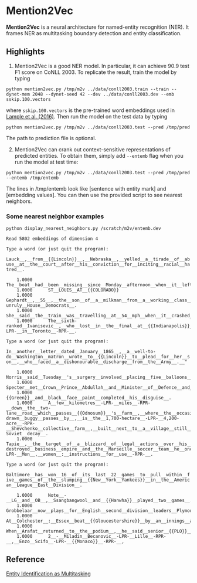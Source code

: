 Mention2Vec
============

__Mention2Vec__ is a neural architecture for named-entity recognition (NER). It frames NER as multitasking boundary detection and entity classification.

Highlights
-----------
1. Mention2Vec is a good NER model. In particular, it can achieve 90.9 test F1 score on CoNLL 2003. To replicate the result, train the model by typing
```
python mention2vec.py /tmp/m2v ../data/conll2003.train --train --dynet-mem 2048 --dynet-seed 42 --dev ../data/conll2003.dev --emb sskip.100.vectors
```
where `sskip.100.vectors` is the pre-trained word embeddings used in [Lample et al. (2016)](https://arxiv.org/pdf/1603.01360.pdf). Then run the model on the test data by typing
```
python mention2vec.py /tmp/m2v ../data/conll2003.test --pred /tmp/pred
```
The path to prediction file is optional.

2. Mention2Vec can crank out context-sensitive representations of predicted entities. To obtain them, simply add `--entemb` flag when you run the model at test time:
```
python mention2vec.py /tmp/m2v ../data/conll2003.test --pred /tmp/pred --entemb /tmp/entemb
```
The lines in /tmp/entemb look like [sentence with entity mark] and [embedding values]. You can then use the provided script to see nearest neighbors.

### Some nearest neighbor examples

`python display_nearest_neighbors.py /scratch/m2v/entemb.dev`

`Read 5802 embeddings of dimension 4`

`Type a word (or just quit the program):`

`Lauck__,__from__{{Lincoln}}__,__Nebraska__,__yelled__a__tirade__of__abuse__at__the__court__after__his__conviction__for__inciting__racial__hatred__.`

		1.0000		The__boat__had__been__missing__since__Monday__afternoon__when__it__left__the__tiny__island__of__Gorgona__off__Colombia__'s__southwest__coast__with__sightseers__for__a__return__trip__to__{{Narino}}__province__,__near__the__border__with__Ecuador__.
		1.0000		ST__LOUIS__AT__{{COLORADO}}
		1.0000		Gephardt__,__55__,__the__son__of__a__milkman__from__a__working__class__district__of__{{St.__Louis}}__,__is__a__consummate__congressional__insider__,__sufficiently__skilled__in__compromise__and__the__ways__of__the__legislature__to__manage__the__often-unruly__House__Democrats__.
		1.0000		She__said__the__train__was__travelling__at__54__mph__when__it__crashed__into__the__truck__,__which__was__crossing__the__tracks__onto__a__dirt__road__in__the__rural__area__bordering__the__{{Northfield__Mountains}}__.
		1.0000		The__sixth-ranked__Ivanisevic__,__who__lost__in__the__final__at__{{Indianapolis}}__to__world__number__one__Pete__Sampras__of__the__U.S.__last__Sunday__,__made__a__quick__getaway__after__his__loss__but__did__say__:__"__Something__was__not__there__when__I__arrived__-LPR-__in__Toronto__-RPR-__.

`Type a word (or just quit the program):`

`In__another__letter__dated__January__1865__,__a__well-to-do__Washington__matron__wrote__to__{{Lincoln}}__to__plead__for__her__son__,__who__faced__a__dishonourable__discharge__from__the__Army__.__"`

		1.0000		Norris__said__Tuesday__'s__surgery__involved__placing__five__balloons__in__{{DeJesus}}__'s__forehead__,__shoulders__and__the__back__of__her__neck__and__partially__filling__them__with__a__saline__solution__.
		1.0000		Specter__met__Crown__Prince__Abdullah__and__Minister__of__Defence__and__Aviation__Prince__{{Sultan}}__in__Jeddah__,__Saudi__state__television__and__the__official__Saudi__Press__Agency__reported__.
		1.0000		{{Green}}__and__black__face__paint__completed__his__disguise__.
		1.0000		A__few__kilometres__-LPR-__miles__-RPR-__down__the__two-lane__road__which__passes__{{Odnosum}}__'s__farm__,__where__the__occasional__horse-drawn__buggy__passes__by__,__is__the__1,700-hectare__-LPR-__4,200-acre__-RPR-__Shevchenko__collective__farm__,__built__next__to__a__village__still__neat__and__tidy__despite__post-Soviet__decay__.
		1.0000		Tapie__,__the__target__of__a__blizzard__of__legal__actions__over__his__now-destroyed__business__empire__and__the__Marseille__soccer__team__he__once__ran__,__has__a__starring__role__in__{{Lelouche}}__'s__"__Homme__,__femmes__:__mode__d'emploi__"__-LPR-__Men__,__women__:__instructions__for__use__-RPR-__.

`Type a word (or just quit the program):`

`Baltimore__has__won__16__of__its__last__22__games__to__pull__within__five__games__of__the__slumping__{{New__York__Yankees}}__in__the__American__League__East__Division__.`

		1.0000		Note__-__LG__and__OB__,__Ssangbangwool__and__{{Hanwha}}__played__two__games__.
		1.0000		Grobbelaar__now__plays__for__English__second__division__leaders__Plymouth__Argyle__after__years__in__the__top__flight__with__{{Liverpool}}__and__Southampton__.
		1.0000		At__Colchester__:__Essex__beat__{{Gloucestershire}}__by__an__innings__and
		1.0000		When__Arafat__returned__to__the__podium__,__he__said__senior__{{PLO}}__negotiator__Mahmoud__Abbas__,__better__known__as__Abu__Mazen__,__and__Netanyahu__aide__Dore__Gold__could__meet__on__Thursday__.
		1.0000		2__-__Miladin__Becanovic__-LPR-__Lille__-RPR-__,__Enzo__Scifo__-LPR-__{{Monaco}}__-RPR-__,


Reference
---------
[Entity Identification as Multitasking](?)